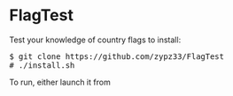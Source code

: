 # FlagTest
Test your knowledge of country flags
to install:
<pre>$ git clone https://github.com/zypz33/FlagTest
# ./install.sh</pre>
To run, either launch it from 
